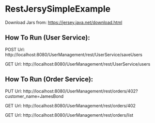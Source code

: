 # RestJersySimpleExample

Download Jars from: https://jersey.java.net/download.html

How To Run (User Service):
----------------------------
POST Url:
http://localhost:8080/UserManagement/rest/UserService/saveUsers

GET Url:
http://localhost:8080/UserManagement/rest/UserService/users

How To Run (Order Service):
----------------------------
PUT Url:
http://localhost:8080/UserManagement/rest/orders/402?customer_name=JamesBond

GET Url:
http://localhost:8080/UserManagement/rest/orders/402

GET Url:
http://localhost:8080/UserManagement/rest/orders/list
